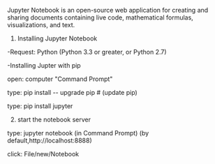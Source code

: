 
Jupyter Notebook is an open-source web application for creating and sharing documents containing live code, mathematical formulas, visualizations, and text.
1. Installing Jupyter Notebook
   
-Request: Python (Python 3.3 or greater, or Python 2.7)

-Installing Jupter with pip

 open: computer "Command Prompt"
 
 type: pip install -- upgrade pip   # (update pip)
 
 type: pip install jupyter
 
2. start the notebook server
 
 type: jupyter notebook  (in Command Prompt) (by default,http://localhost:8888)
 
 click: File/new/Notebook 
 
 
 
